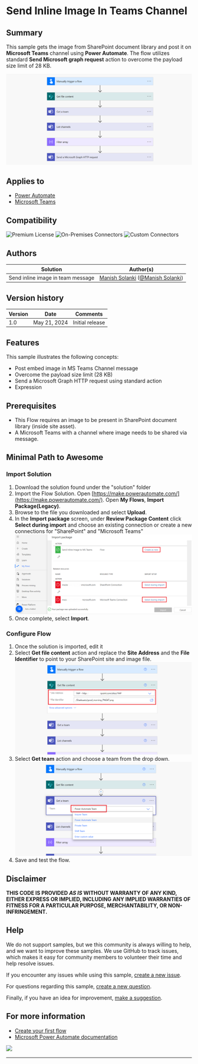 # Send Inline Image In Teams Channel

## Summary

This sample gets the image from SharePoint document library and post it on **Microsoft Teams** channel using **Power Automate**. The flow utilizes standard **Send Microsoft graph request** action to overcome the payload size limit of 28 KB.

![Flow overview](/samples/Send-Inline-Image-In-Teams-Channel/assets/flow-overview.png "Flow overview")


## Applies to

* [Power Automate](https://docs.microsoft.com/power-automate/)
* [Microsoft Teams](https://learn.microsoft.com/en-us/microsoftteams/)

## Compatibility

![Premium License](https://img.shields.io/badge/Premium%20License-Not%20Required-green.svg "Premium license not required")
![On-Premises Connectors](https://img.shields.io/badge/On--Premises%20Connectors-No-green.svg "Does not use on-premise connectors")
![Custom Connectors](https://img.shields.io/badge/Custom%20Connectors-Not%20Required-green.svg "Does not use custom connectors")


## Authors

Solution|Author(s)
--------|---------
Send inline image in team message | [Manish Solanki](https://github.com/Solanki-Manish) ([@Manish Solanki](https://www.linkedin.com/in/manish-solanki-1058b7a))


## Version history

Version|Date|Comments
-------|----|--------
1.0|May 21, 2024|Initial release


## Features

This sample illustrates the following concepts:

* Post embed image in MS Teams Channel message
* Overcome the payload size limit (28 KB)
* Send a Microsoft Graph HTTP request using standard action 
* Expression


## Prerequisites

* This Flow requires an image to be present in SharePoint document library (inside site asset).
* A Microsoft Teams with a channel where image needs to be shared via message.


## Minimal Path to Awesome

### Import Solution

1.   Download the solution found under the "solution" folder
1.   Import the Flow Solution. Open  [https://make.powerautomate.com/](https://make.powerautomate.com/). Open **My Flows**, **Import Package(Legacy)**.
1.   Browse to the file you downloaded and select **Upload**.
1.   In the **Import package** screen, under **Review Package Content** click **Select during import** and choose an existing connection or create a new connections for "SharePoint" and "Microsoft Teams"
     ![Import](/samples/Send-Inline-Image-In-Teams-Channel/assets/Import.png)
1.   Once complete, select **Import**.

### Configure Flow

1. Once the solution is imported, edit it
1. Select **Get file content** action and replace the **Site Address** and the **File Identifier** to point to your SharePoint site and image file.
   ![Configure Get file content action](./assets/config1.png)
1. Select **Get team** action and choose a team from the drop down.
   ![Configure Get team action](./assets/config2.png)
1. Save and test the flow.


## Disclaimer

**THIS CODE IS PROVIDED *AS IS* WITHOUT WARRANTY OF ANY KIND, EITHER EXPRESS OR IMPLIED, INCLUDING ANY IMPLIED WARRANTIES OF FITNESS FOR A PARTICULAR PURPOSE, MERCHANTABILITY, OR NON-INFRINGEMENT.**

## Help

We do not support samples, but we this community is always willing to help, and we want to improve these samples. We use GitHub to track issues, which makes it easy for  community members to volunteer their time and help resolve issues.

If you encounter any issues while using this sample, [create a new issue](https://github.com/pnp/powerautomate-samples/issues/new?assignees=&labels=Needs%3A+Triage+%3Amag%3A%2Ctype%3Abug-suspected&template=bug-report.yml&sample=YOURSAMPLENAME&authors=@YOURGITHUBUSERNAME&title=YOURSAMPLENAME%20-%20).

For questions regarding this sample, [create a new question](https://github.com/pnp/powerautomate-samples/issues/new?assignees=&labels=Needs%3A+Triage+%3Amag%3A%2Ctype%3Abug-suspected&template=question.yml&sample=YOURSAMPLENAME&authors=@YOURGITHUBUSERNAME&title=YOURSAMPLENAME%20-%20).

Finally, if you have an idea for improvement, [make a suggestion](https://github.com/pnp/powerautomate-samples/issues/new?assignees=&labels=Needs%3A+Triage+%3Amag%3A%2Ctype%3Abug-suspected&template=suggestion.yml&sample=YOURSAMPLENAME&authors=@YOURGITHUBUSERNAME&title=YOURSAMPLENAME%20-%20).

## For more information

- [Create your first flow](https://docs.microsoft.com/en-us/power-automate/getting-started#create-your-first-flow)
- [Microsoft Power Automate documentation](https://docs.microsoft.com/en-us/power-automate/)


<img src="https://telemetry.sharepointpnp.com/powerautomate-samples/samples/Send-Inline-Image-In-Teams-Channel" />

---
